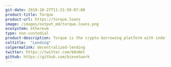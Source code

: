 ```yaml
---
git-date: 2019-10-27T11:21:50-07:00
product-title: Torque
product-url: https://torque.loans
image: /images/output_md/torque.loans.png
ecosystem: ethereum
type: non-custodial
product-description: Torque is the crypto borrowing platform with indefinite-term loans and fixed interest rates.
coltitle:  "Lending"
colpermalink: decentralized-lending
twitter: https://twitter.com/b0xNet
github: https://github.com/bzxnetwork
---
```


